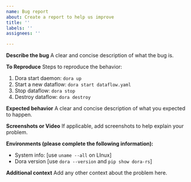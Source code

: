 ```yaml
---
name: Bug report
about: Create a report to help us improve
title: ''
labels: ''
assignees: ''

---
```


**Describe the bug**
A clear and concise description of what the bug is.

**To Reproduce**
Steps to reproduce the behavior:
1. Dora start daemon: `dora up` 
2. Start a new dataflow: `dora start dataflow.yaml`
3. Stop dataflow: `dora stop`
4. Destroy dataflow: `dora destroy`

**Expected behavior**
A clear and concise description of what you expected to happen.

**Screenshots or Video**
If applicable, add screenshots to help explain your problem.

**Environments (please complete the following information):**
 - System info: [use `uname --all` on LInux]
 - Dora version [use `dora --version` and `pip show dora-rs`]

**Additional context**
Add any other context about the problem here.
